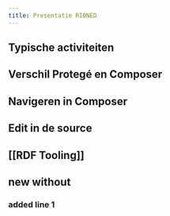 ```yaml
---
title: Presentatie RIONED
---
```


## Typische activiteiten
## Verschil Protegé  en Composer
## Navigeren in Composer
## Edit in de source
## [[RDF Tooling]]
## new without
### added line 1
###
